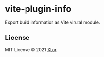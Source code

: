 # vite-plugin-info

Export build information as Vite virutal module.

## License

MIT License © 2021 [XLor](https://github.com/yjl9903)
